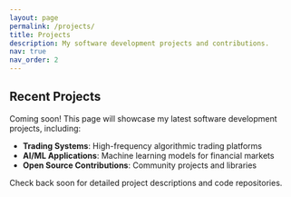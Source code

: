 ```yaml
---
layout: page
permalink: /projects/
title: Projects
description: My software development projects and contributions.
nav: true
nav_order: 2
---
```


## Recent Projects

Coming soon! This page will showcase my latest software development projects, including:

- **Trading Systems**: High-frequency algorithmic trading platforms
- **AI/ML Applications**: Machine learning models for financial markets
- **Open Source Contributions**: Community projects and libraries

Check back soon for detailed project descriptions and code repositories.
